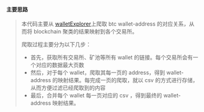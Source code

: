 #### 主要思路

> 本代码主要从 [walletExplorer](https://www.walletexplorer.com/)上爬取 btc wallet-address 的对应关系，从而将 blockchain 聚类的结果映射到各个交易所。
>
> 爬取过程主要分为以下几步：
>
> * 首先，获取所有交易所、矿池等所有 wallet 的链接。每个交易所会有一个对应的数据最大页数
> * 然后，对于每个 wallet，爬取其每一页的 address，得到 wallet-address 的映射结果。每完成一页的爬取，就以 csv 的方式进行存储，从而方便过滤已经爬取到的内容
> * 最后，合并每个 wallet 每一页对应的 csv ，得到最终的 wallet-address 映射结果。
>
> 
